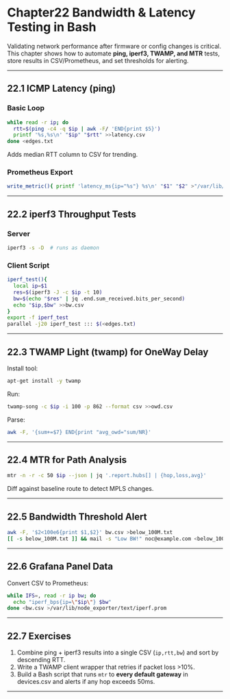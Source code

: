 
# Chapter22  Bandwidth & Latency Testing in Bash

Validating network performance after firmware or config changes is critical.
This chapter shows how to automate **ping, iperf3, TWAMP, and MTR** tests,
store results in CSV/Prometheus, and set thresholds for alerting.

---

## 22.1  ICMP Latency (ping)

### Basic Loop

```bash
while read -r ip; do
  rtt=$(ping -c4 -q $ip | awk -F/ 'END{print $5}')
  printf '%s,%s\n' "$ip" "$rtt" >>latency.csv
done <edges.txt
```

Adds median RTT column to CSV for trending.

### Prometheus Export

```bash
write_metric(){ printf 'latency_ms{ip="%s"} %s\n' "$1" "$2" >"/var/lib/node_exporter/text/lat_$1.prom"; }
```

---

## 22.2  iperf3 Throughput Tests

### Server

```bash
iperf3 -s -D  # runs as daemon
```

### Client Script

```bash
iperf_test(){
  local ip=$1
  res=$(iperf3 -J -c $ip -t 10)
  bw=$(echo "$res" | jq .end.sum_received.bits_per_second)
  echo "$ip,$bw" >>bw.csv
}
export -f iperf_test
parallel -j20 iperf_test ::: $(<edges.txt)
```

---

## 22.3  TWAMP Light (twamp) for OneWay Delay

Install tool:

```bash
apt-get install -y twamp
```

Run:

```bash
twamp-song -c $ip -i 100 -p 862 --format csv >>owd.csv
```

Parse:

```bash
awk -F, '{sum+=$7} END{print "avg_owd="sum/NR}'
```

---

## 22.4  MTR for Path Analysis

```bash
mtr -n -r -c 50 $ip --json | jq '.report.hubs[] | {hop,loss,avg}'
```

Diff against baseline route to detect MPLS changes.

---

## 22.5  Bandwidth Threshold Alert

```bash
awk -F, '$2<100e6{print $1,$2}' bw.csv >below_100M.txt
[[ -s below_100M.txt ]] && mail -s "Low BW!" noc@example.com <below_100M.txt
```

---

## 22.6  Grafana Panel Data

Convert CSV to Prometheus:

```bash
while IFS=, read -r ip bw; do
  echo "iperf_bps{ip=\"$ip\"} $bw"
done <bw.csv >/var/lib/node_exporter/text/iperf.prom
```

---

## 22.7  Exercises

1. Combine ping + iperf3 results into a single CSV (`ip,rtt,bw`) and sort by
   descending RTT.  
2. Write a TWAMP client wrapper that retries if packet loss >10%.  
3. Build a Bash script that runs `mtr` to **every default gateway** in
   devices.csv and alerts if any hop exceeds 50ms.

---
